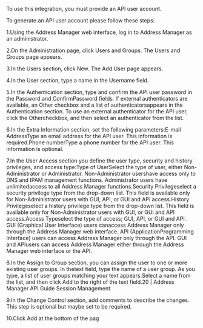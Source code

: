 To use this integration, you must provide an API user account.

To generate an API user account please follow these steps:

1.Using the Address Manager web interface, log in to Address Manager as an administrator.

2.On the Administration page, click Users and Groups. The Users and Groups page appears.

3.In the Users section, click New. The Add User page appears.

4.In the User section, type a name in the Username field.

5.In the Authentication section, type and confirm the API user password in the Password and ConfirmPassword fields. If external authenticators are available, an Other checkbox and a list of authenticatorsappears in the Authentication section. To use an external authenticator for the API user, click the Othercheckbox, and then select an authenticator from the list.

6.In the Extra Information section, set the following parameters:E-mail AddressType an email address for the API user. This information is required.Phone numberType a phone number for the API user. This information is optional.

7.In the User Access section you define the user type, security and history privileges, and access type:Type of UserSelect the type of user, either Non-Administrator or Administrator. Non-Administrator usershave access only to DNS and IPAM management functions. Administrator users have unlimitedaccess to all Address Manager functions.Security Privilegeselect a security privilege type from the drop-down list. This field is available only for Non-Administrator users with GUI, API, or  GUI and API  access.History Privilegeselect a history privilege type from the drop-down list. This field is available only for Non-Administrator users with GUI, or  GUI and API  access.Access Typeselect the type of access; GUI, API, or  GUI and API . GUI (Graphical User Interface) users canaccess Address Manager only through the Address Manager web interface. API (ApplicationProgramming Interface) users can access Address Manager only through the API. GUI and APIusers can access Address Manager either through the Address Manager web interface or the API.

8.In the Assign to Group section, you can assign the user to one or more existing user groups. In thetext field, type the name of a user group. As you type, a list of user groups matching your text appears.Select a name from the list, and then click Add to the right of the text field.20 | Address Manager API Guide
   Session Management
   
9.In the Change Control section, add comments to describe the changes. This step is optional but maybe set to be required.

10.Click Add at the bottom of the pag
